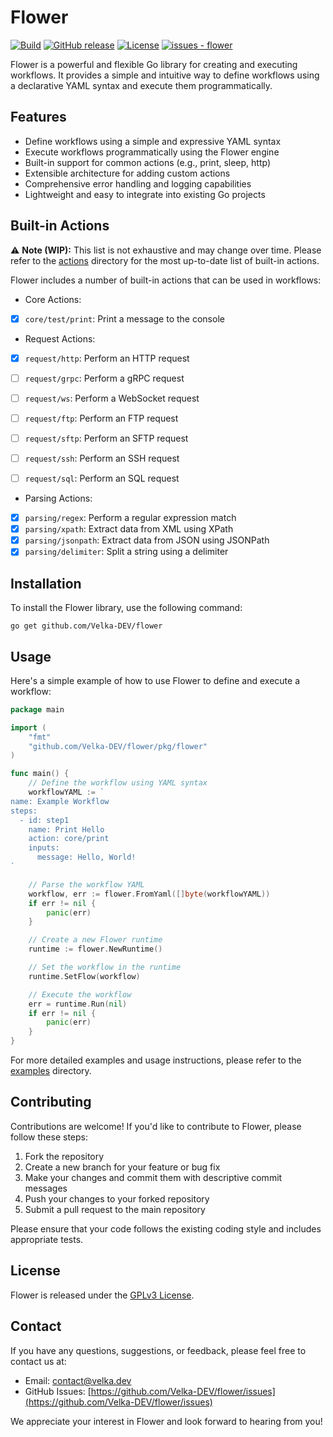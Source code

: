 # Flower
[![Build](https://github.com/Velka-DEV/flower/workflows/Build/badge.svg)](https://github.com/Velka-DEV/flower/actions?query=workflow:"Build")
[![GitHub release](https://img.shields.io/github/release/Velka-DEV/flower?include_prereleases=&sort=semver&color=blue)](https://github.com/Velka-DEV/flower/releases/)
[![License](https://img.shields.io/badge/License-GPLv3-blue)](#license)
[![issues - flower](https://img.shields.io/github/issues/Velka-DEV/flower)](https://github.com/Velka-DEV/flower/issues)

Flower is a powerful and flexible Go library for creating and executing workflows. It provides a simple and intuitive way to define workflows using a declarative YAML syntax and execute them programmatically.

## Features

- Define workflows using a simple and expressive YAML syntax
- Execute workflows programmatically using the Flower engine
- Built-in support for common actions (e.g., print, sleep, http)
- Extensible architecture for adding custom actions
- Comprehensive error handling and logging capabilities
- Lightweight and easy to integrate into existing Go projects

## Built-in Actions

⚠️ **Note (WIP):** This list is not exhaustive and may change over time. Please refer to the [actions](pkg/actions/) directory for the most up-to-date list of built-in actions.

Flower includes a number of built-in actions that can be used in workflows:

- Core Actions:
- [x] `core/test/print`: Print a message to the console

- Request Actions:
- [x] `request/http`: Perform an HTTP request
- [ ] `request/grpc`: Perform a gRPC request
- [ ] `request/ws`: Perform a WebSocket request
- [ ] `request/ftp`: Perform an FTP request
- [ ] `request/sftp`: Perform an SFTP request
- [ ] `request/ssh`: Perform an SSH request
- [ ] `request/sql`: Perform an SQL request


- Parsing Actions:
- [x] `parsing/regex`: Perform a regular expression match
- [x] `parsing/xpath`: Extract data from XML using XPath
- [x] `parsing/jsonpath`: Extract data from JSON using JSONPath
- [x] `parsing/delimiter`: Split a string using a delimiter

## Installation

To install the Flower library, use the following command:

```
go get github.com/Velka-DEV/flower
```

## Usage

Here's a simple example of how to use Flower to define and execute a workflow:

```go
package main

import (
    "fmt"
    "github.com/Velka-DEV/flower/pkg/flower"
)

func main() {
    // Define the workflow using YAML syntax
    workflowYAML := `
name: Example Workflow
steps:
  - id: step1
    name: Print Hello
    action: core/print
    inputs:
      message: Hello, World!
`

    // Parse the workflow YAML
    workflow, err := flower.FromYaml([]byte(workflowYAML))
    if err != nil {
        panic(err)
    }

    // Create a new Flower runtime
    runtime := flower.NewRuntime()

    // Set the workflow in the runtime
    runtime.SetFlow(workflow)

    // Execute the workflow
    err = runtime.Run(nil)
    if err != nil {
        panic(err)
    }
}
```

For more detailed examples and usage instructions, please refer to the [examples](examples/) directory.

## Contributing

Contributions are welcome! If you'd like to contribute to Flower, please follow these steps:

1. Fork the repository
2. Create a new branch for your feature or bug fix
3. Make your changes and commit them with descriptive commit messages
4. Push your changes to your forked repository
5. Submit a pull request to the main repository

Please ensure that your code follows the existing coding style and includes appropriate tests.

## License

Flower is released under the [GPLv3 License](LICENSE).

## Contact

If you have any questions, suggestions, or feedback, please feel free to contact us at:

- Email: contact@velka.dev
- GitHub Issues: [https://github.com/Velka-DEV/flower/issues](https://github.com/Velka-DEV/flower/issues)

We appreciate your interest in Flower and look forward to hearing from you!
